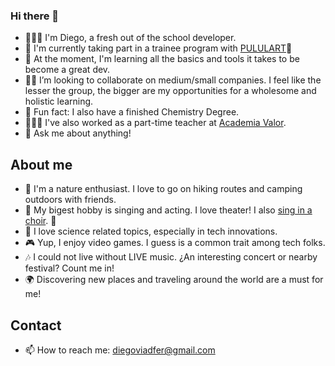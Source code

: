 ### Hi there 👋

- 👨🏻‍💻 I'm Diego, a fresh out of the school developer. 
- 🔭 I'm currently taking part in a trainee program with [PULULART](https://pululart.es/)💜
- 🌱 At the moment, I'm learning all the basics and tools it takes to be become a great dev.
- 🤝🏻 I’m looking to collaborate on medium/small companies. I feel like the lesser the group, the bigger are my opportunities for a wholesome and holistic learning.
- 🧪 Fun fact: I also have a finished Chemistry Degree.
- 👨🏻‍🏫 I've also worked as a part-time teacher at [Academia Valor](https://academiavalor.com/). 
- 💬 Ask me about anything!

## About me

- 🌳 I'm a nature enthusiast. I love to go on hiking routes and camping outdoors with friends.
- 🎤 My bigest hobby is singing and acting. I love theater! I also [sing in a choir](https://www.instagram.com/elacordesecreto/?hl=en). 🤫
- 🔬 I love science related topics, especially in tech innovations.
- 🎮 Yup, I enjoy video games. I guess is a common trait among tech folks.
- 🎶 I could not live without LIVE music. ¿An interesting concert or nearby festival? Count me in!
- 🌍 Discovering new places and traveling around the world are a must for me!

## Contact

- 📫 How to reach me: diegoviadfer@gmail.com

